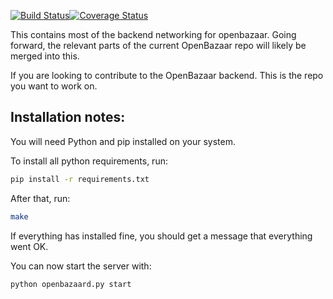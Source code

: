 [![Build Status](https://travis-ci.org/OpenBazaar/OpenBazaar-Server.svg?branch=master)](https://travis-ci.org/OpenBazaar/OpenBazaar-Server)[![Coverage Status](https://coveralls.io/repos/OpenBazaar/OpenBazaar-Server/badge.svg?branch=master&service=github)](https://coveralls.io/github/OpenBazaar/OpenBazaar-Server?branch=master)

This contains most of the backend networking for openbazaar. Going forward, the relevant parts of the current OpenBazaar repo will likely be merged into this.

If you are looking to contribute to the OpenBazaar backend. This is the repo you want to work on.


Installation notes:
---------------------
You will need Python and pip installed on your system.

To install all python requirements, run:

```bash
pip install -r requirements.txt
```

After that, run:


```bash
make
```

If everything has installed fine, you should get a message that everything went OK.

You can now start the server with:

```bash
python openbazaard.py start
```


